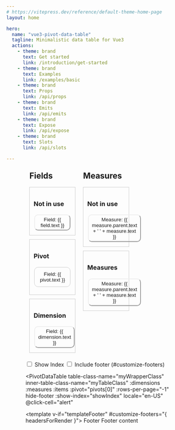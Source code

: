 ```yaml
---
# https://vitepress.dev/reference/default-theme-home-page
layout: home

hero:
  name: "vue3-pivot-data-table"
  tagline: Minimalistic data table for Vue3
  actions:
    - theme: brand
      text: Get started
      link: /introduction/get-started
    - theme: brand
      text: Examples
      link: /examples/basic
    - theme: brand
      text: Props
      link: /api/props
    - theme: brand
      text: Emits
      link: /api/emits
    - theme: brand
      text: Expose
      link: /api/expose
    - theme: brand
      text: Slots
      link: /api/slots

---
```



<div style="width: 80%; margin:0 auto;">

<div class="drag-drop-container">
    <div class="group">
      <h2>Fields</h2>
      <div class="fields" @drop="addToFields" @dragover.prevent>
        <h3>Not in use</h3>
        <button
          v-for="field in fields"
          :key="field.id"
          class="field"
          draggable="true"
          @dragstart="dragStart(field, 'fields')"
        >
          Field: {{ field.text }}
        </button>
      </div>
      <div class="pivots" @drop="addToPivots" @dragover.prevent>
        <h3>Pivot</h3>
        <button
          v-for="pivot in pivots"
          :key="pivot.id"
          class="pivots"
          draggable="true"
          @dragstart="dragStart(pivot, 'pivots')"
        >
          Field: {{ pivot.text }}
        </button>
      </div>
      <div class="dimensions" @drop="addToDimensions" @dragover.prevent>
        <h3>Dimension</h3>
        <button
          v-for="dimension in dimensions"
          :key="dimension.id"
          class="dimension"
          draggable="true"
          @dragstart="dragStart(dimension, 'dimensions')"
        >
          Field: {{ dimension.text }}
        </button>
      </div>
    </div>

  <div class="group">
    <h2>Measures</h2>
    <div class="measures" @drop="addToMeasures" @dragover.prevent>
      <h3>Not in use</h3>
      <button
        v-for="measure in availableMeasures"
        :key="measure.id"
        class="measure"
        draggable="true"
        @dragstart="dragStart(measure, 'availableMeasures')"
      >
        Measure: {{ measure.parent.text + ' ' + measure.text }}
      </button>
    </div>
    <div class="measures-zone" @drop="addToMeasuresZone" @dragover.prevent>
        <h3>Measures</h3>
      <button
        v-for="measure in measures"
        :key="measure.id"
        class="measure"
        draggable="true"
        @dragstart="dragStart(measure, 'measures')"
      >
        Measure: {{  measure.parent.text + ' ' + measure.text }}
      </button>
    </div>
  </div>
</div>

<label>
  <input type="checkbox" v-model="showIndex" />
  Show Index
</label>

<label>
  <input type="checkbox" v-model="templateFooter" />
  Include footer (#customize-footers)
</label>


<PivotDataTable
    table-class-name="myWrapperClass"
    inner-table-class-name="myTableClass"
    :dimensions 
    :measures 
    :items 
    :pivot="pivots[0]"
    :rows-per-page="-1"
    hide-footer
    :show-index="showIndex"
    locale="en-US"
    @click-cell="alert"
  >

  <template v-if="templateFooter" #customize-footers="{ headersForRender }">
    <tfoot>
      <tr>
      <td>
      Footer
      </td>
        <td
          :colspan="headersForRender.length - 1"
        >
          Footer content
        </td>
      </tr>
    </tfoot>
  </template>

  </PivotDataTable>

</div>


<script setup lang="ts">
import mockItems from '@/mock/fruits.ts';
import PivotDataTable from '@/src/components/PivotDataTable.vue';
import { ref } from 'vue';
import { Measure, Item, Dimension, Pivot } from '@/types/main.d.ts';

const fields = ref([
  {
    text: 'Fruit',
    value: 'fruit',
  },

]);
const pivots = ref([
  // {
  //   text: 'Fruit',
  //   value: 'fruit',
  // },

]);

const dimensions = ref([
  {
    text: 'Weekday',
    value: 'weekday',
    sortable: true,
    sortFunc: (weekday: string) => {
      const weekdaysOrder: string[] = ['Monday', 'Tuesday', 'Wednesday', 'Thursday', 'Friday', 'Saturday', 'Sunday'];
      return weekdaysOrder.indexOf(weekday);
    },
  },
]);

const availableMeasures = ref([
  {
    text: 'Change',
    value: 'sales_change',
    sortable: true,
    numberFormat: { style: 'percent', minimumFractionDigits: 0 },
    parent: { text: 'Sales' },
  },
]);

const measures = ref([
  {
    text: 'Outcome',
    value: 'sales',
    sortable: true,
    numberFormat: { style: 'currency', currency: 'USD', minimumFractionDigits: 1 },
    parent: {
      text: 'Sales',
    },
  },

  {
    text: 'Outcome',
    value: 'units',
    sortable: true,
    parent: {
      text: 'Units',
    },
    suffix: ' pcs',
  },
]);

const dragStart = (item, origin) => {
  event.dataTransfer.setData('item', JSON.stringify({ item, origin }));
};

const addToPivots = () => {
  const { item, origin } = JSON.parse(event.dataTransfer.getData('item'));


  if (pivots.value.length > 0) {
    window.alert('max 1 pivot');
    return;
  }
  if (item.parent) {
    window.alert('no measures allowed');
    return;
  }
  pivots.value.push(item);
  removeFromOrigin(item, origin);
};

const addToDimensions = () => {
  const { item, origin } = JSON.parse(event.dataTransfer.getData('item'));
  if (item.parent) {
    window.alert('no measures allowed');
    return;
  }
  dimensions.value.push(item);
  removeFromOrigin(item, origin);
};

const addToFields = () => {
  const { item, origin } = JSON.parse(event.dataTransfer.getData('item'));
  if (item.parent) {
    window.alert('no measures allowed');
    return;
  }
  fields.value.push(item);
  removeFromOrigin(item, origin);
};

const addToMeasures = () => {
  const { item, origin } = JSON.parse(event.dataTransfer.getData('item'));
  if (!item.parent) {
    window.alert('no measures allowed');
    return;
  }
  availableMeasures.value.push(item);
  removeFromOrigin(item, origin);
};

const addToMeasuresZone = () => {
  const { item, origin } = JSON.parse(event.dataTransfer.getData('item'));
  if (!item.parent) {
    window.alert('no measures allowed');
    return;
  }
  measures.value.push(item);
  removeFromOrigin(item, origin);
};

const removeFromOrigin = (item, origin) => {
  switch (origin) {
    case 'fields':
      fields.value = fields.value.filter((i) => i.value !== item.value);
      break;
    case 'pivots':
      pivots.value = pivots.value.filter((i) => i.value !== item.value);
      break;
    case 'dimensions':
      dimensions.value = dimensions.value.filter((i) => i.value !== item.value);
      break;
    case 'measures':
      measures.value = measures.value.filter((i) => i.value !== item.value);
      break;
    case 'availableMeasures':
      availableMeasures.value = availableMeasures.value.filter((i) => i.value !== item.value);
      break;
  }
};
const showIndex = ref(false);
const templateFooter = ref(false);
const items: Item[] = ref(mockItems);

function alert(obj) {
  window.alert(JSON.stringify(obj));
}


</script>








<style lang="scss">

thead>tr{background-color: #f2f2f2}

tbody>tr:nth-child(even){background-color: #f2f2f2}

.vue3-pivot-data-table {
  max-width: 1152px;
  max-height: 400px;
}

:root {
  --vp-home-hero-name-color: transparent;
  --vp-home-hero-name-background: linear-gradient(-30deg, hsl(200deg 100% 65%), red);
}

:root.dark .VPHero .VPImage {
  filter: drop-shadow(0 4px 8px black);
}

.myWrapperClass {
  overflow-y: auto;

  table {
    border-collapse: collapse;
    width: 100%;
  }

  table,
  th,
  td {
    border: 1px solid rgb(235, 235, 235);
    padding: 4px;

  }

  tbody > tr > td.value {
    text-align: right;
  };

  thead > tr > :first-child {
    position: sticky;
    left: 0;
    border-right: 1px solid rgb(235, 235, 235);
    border-bottom: 1px solid rgb(235, 235, 235);
    background-color: #f2f2f2;
  }

  tbody > tr > td:first-child {
    text-align: left;
    position: sticky;
    left: 0;
    border-right: 1px solid rgb(235, 235, 235);
    border-bottom: 1px solid rgb(235, 235, 235);
  }

  tfoot > tr > :first-child {
    position: sticky;
    left: 0;
    border-right: 1px solid rgb(235, 235, 235);
    border-bottom: 1px solid rgb(235, 235, 235);
    background-color: #f2f2f2;
  }

  thead {
    position: sticky;
    top: 0;
    z-index: 1;
    background-color: #f9f9f9;
  }

  
  tfoot {
    position: sticky;
    bottom: 0;
    z-index: 1;
    background-color: #f9f9f9;
  }

  tbody > tr[role="button"] {

    &:hover {
      cursor: pointer;
      background-color: rgb(255, 248, 239);
      td:first-child  {
        background-color: rgb(255, 248, 239);
      }
    }

    &:not(:hover) {
      td.even-row-cell:first-child  {
        background-color: white;
      }

      td.odd-row-cell:first-child {
        background-color: #f2f2f2;
      }
    }

  }
}

</style>

<style scoped>
.drag-drop-container {
  display: flex;
}

.group {
  display: flex;
  flex-direction: column;
  width: 30%;
  padding: 10px;
}

.dimensions,
.measures,
.pivots,
.fields,
.measures-zone {
  border: 1px solid #ccc;
  padding: 10px;
  margin-bottom: 10px;
}

button {
  margin: 2px;
  padding: 4px 8px;
  border-radius: 10px;
  border-color: var(--vp-button-alt-border);
  color: var(--vp-button-brand-text);
  background-color: var(--vp-button-brand-bg);
}

button.value {
    background-color: red;
  color: white;

}

h2 {
  margin-top: 0;
}
</style>